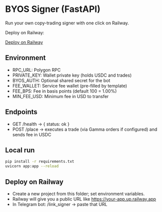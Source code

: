 # BYOS Signer (FastAPI)

Run your own copy-trading signer with one click on Railway.

Deploy on Railway:

[Deploy on Railway](https://railway.app/new/template?template=https://github.com/remoas/polymarket-byos-signer)

## Environment
- RPC_URL: Polygon RPC
- PRIVATE_KEY: Wallet private key (holds USDC and trades)
- BYOS_AUTH: Optional shared secret for the bot
- FEE_WALLET: Service fee wallet (pre-filled by template)
- FEE_BPS: Fee in basis points (default 100 = 1.00%)
- MIN_FEE_USD: Minimum fee in USD to transfer

## Endpoints
- GET /health → { status: ok }
- POST /place → executes a trade (via Gamma orders if configured) and sends fee in USDC

## Local run
```bash
pip install -r requirements.txt
uvicorn app:app --reload
```

## Deploy on Railway
- Create a new project from this folder; set environment variables.
- Railway will give you a public URL like https://your-app.up.railway.app
- In Telegram bot: /link_signer → paste that URL
